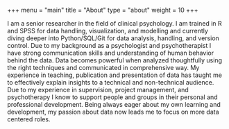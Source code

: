 +++
menu = "main"
title = "About"
type = "about"
weight = 10
+++

I am a senior researcher in the field of clinical psychology. I am trained in R and SPSS for data handling, visualization, and modelling and currently diving deeper into Python/SQL/Git for data analysis, handling, and version control. Due to my background as a psychologist and psychotherapist I have strong communication skills and understanding of human behavior behind the data. Data becomes powerful when analyzed thoughtfully using the right techniques and communicated in comprehensive way. My experience in teaching, publication and presentation of data has taught me to effectively explain insights to a technical and non-technical audience. Due to my experience in supervision, project management, and psychotherapy I know to support people and groups in their personal and professional development. Being always eager about my own learning and development, my passion about data now leads me to focus on more data centered roles.




